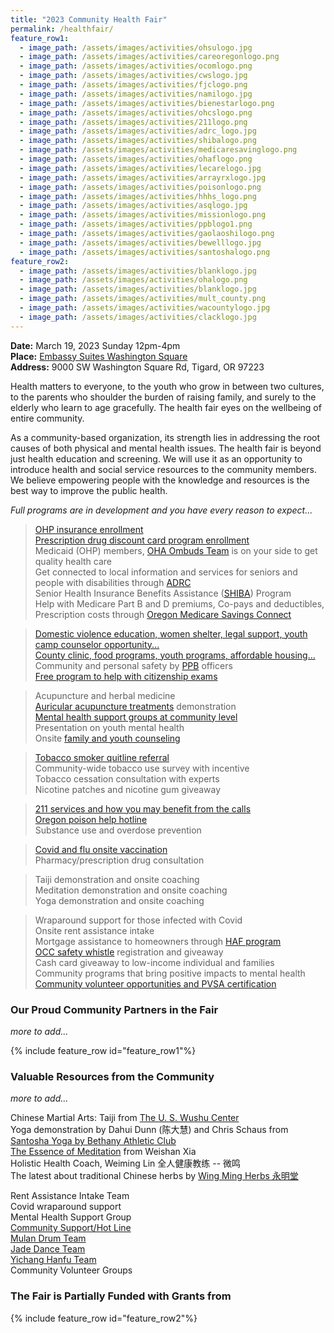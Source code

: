 ```yaml
---
title: "2023 Community Health Fair"
permalink: /healthfair/
feature_row1:
  - image_path: /assets/images/activities/ohsulogo.jpg
  - image_path: /assets/images/activities/careoregonlogo.png
  - image_path: /assets/images/activities/ocomlogo.png
  - image_path: /assets/images/activities/cwslogo.jpg
  - image_path: /assets/images/activities/fjclogo.png
  - image_path: /assets/images/activities/namilogo.jpg
  - image_path: /assets/images/activities/bienestarlogo.png
  - image_path: /assets/images/activities/ohcslogo.png
  - image_path: /assets/images/activities/211logo.png
  - image_path: /assets/images/activities/adrc_logo.jpg
  - image_path: /assets/images/activities/shibalogo.png
  - image_path: /assets/images/activities/medicaresavinglogo.png
  - image_path: /assets/images/activities/ohaflogo.png
  - image_path: /assets/images/activities/lecarelogo.jpg
  - image_path: /assets/images/activities/arrayrxlogo.jpg
  - image_path: /assets/images/activities/poisonlogo.png
  - image_path: /assets/images/activities/hhhs_logo.png  
  - image_path: /assets/images/activities/asqlogo.jpg
  - image_path: /assets/images/activities/missionlogo.png
  - image_path: /assets/images/activities/ppblogo1.png  
  - image_path: /assets/images/activities/gaolaoshilogo.png  
  - image_path: /assets/images/activities/bewelllogo.jpg
  - image_path: /assets/images/activities/santoshalogo.png  
feature_row2:
  - image_path: /assets/images/activities/blanklogo.jpg
  - image_path: /assets/images/activities/ohalogo.png
  - image_path: /assets/images/activities/blanklogo.jpg
  - image_path: /assets/images/activities/mult_county.png
  - image_path: /assets/images/activities/wacountylogo.jpg
  - image_path: /assets/images/activities/clacklogo.jpg
---
```


**Date:** March 19, 2023 Sunday 12pm-4pm  
**Place:** [Embassy Suites Washington Square](https://www.google.com/maps/place/9000+SW+Washington+Square+Rd,+Tigard,+OR+97223/@45.4554141,-122.7814913,16.61z/data=!4m5!3m4!1s0x54950c59daae00df:0xd5114fc616149bef!8m2!3d45.455719!4d-122.7815669)  
**Address:** 9000 SW Washington Square Rd, Tigard, OR 97223  

Health matters to everyone, to the youth who grow in between two cultures, to the parents who shoulder the burden of raising family, and surely to the elderly who learn to age gracefully. The health fair eyes on the wellbeing of entire community.

As a community-based organization, its strength lies in addressing the root causes of both physical and mental health issues. The health fair is beyond just health education and screening. We will use it as an opportunity to introduce health and social service resources to the community members. We believe empowering people with the knowledge and resources is the best way to improve the public health.

*Full programs are in development and you have every reason to expect...*

>[OHP insurance enrollment](https://www.careoregon.org/)  
[Prescription drug discount card program enrollment](https://arrayrxcard.com/)  
Medicaid (OHP) members, [OHA Ombuds Team](https://www.oregon.gov/oha/ERD/Pages/Ombuds-Program.aspx) is on your side to get quality health care  
Get connected to local information and services for seniors and people with disabilities through [ADRC](https://www.adrcoforegon.org/consumersite/index.php)  
Senior Health Insurance Benefits Assistance ([SHIBA](https://www.multco.us/shiba)) Program  
Help with Medicare Part B and D premiums, Co-pays and deductibles, Prescription costs through [Oregon Medicare Savings Connect](https://www.multco.us/services/oregon-medicare-savings-connect)  

>[Domestic violence education, women shelter, legal support, youth camp counselor opportunity...](https://www.cwsor.org/)  
[County clinic, food programs, youth programs, affordable housing...](https://www.multco.us/dchs/bienestar-de-la-familia)  
Community and personal safety by [PPB](https://www.portland.gov/police) officers  
[Free program to help with citizenship exams](https://missioncitizen.org/)  

>Acupuncture and herbal medicine  
[Auricular acupuncture treatments](https://www.healthline.com/health/ear-acupuncture) demonstration  
[Mental health support groups at community level](https://www.washconami.org/)  
Presentation on youth mental health  
Onsite [family and youth counseling](https://www.bewellfamilycounseling.com/)  

>[Tobacco smoker quitline referral](https://www.asiansmokersquitline.org/quitnow/tchinese/)  
Community-wide tobacco use survey with incentive  
Tobacco cessation consultation with experts  
Nicotine patches and nicotine gum giveaway  

>[211 services and how you may benefit from the calls](https://www.211info.org/)  
[Oregon poison help hotline](https://www.ohsu.edu/oregon-poison-center)  
Substance use and overdose prevention  

>[Covid and flu onsite vaccination](https://www.lecarepharmacy.com/)  
Pharmacy/prescription drug consultation  

>Taiji demonstration and onsite coaching  
Meditation demonstration and onsite coaching  
Yoga demonstration and onsite coaching  

>Wraparound support for those infected with Covid  
Onsite rent assistance intake  
Mortgage assistance to homeowners through [HAF program](https://www.oregon.gov/ohcs/homeownership/Documents/HAF-Packet-simpchi.pdf)  
[OCC safety whistle](https://pdxchinese.org/support/) registration and giveaway  
Cash card giveaway to low-income individual and families  
Community programs that bring positive impacts to mental health  
[Community volunteer opportunities and PVSA certification](https://pdxchinese.org/volunteering/)  

### Our Proud Community Partners in the Fair
*more to add...*

{% include feature_row id="feature_row1"%}

### Valuable Resources from the Community
*more to add...*

Chinese Martial Arts: Taiji from [The U. S. Wushu Center](https://uswushu.com/)  
Yoga demonstration by Dahui Dunn (陈大慧) and Chris Schaus from [Santosha Yoga by Bethany Athletic Club](https://santoshayogabethany.com/)  
[The Essence of Meditation](https://www.amazon.com/Essence-Meditation-Weishan-Xia/dp/B0BNV2FXYV/ref=sr_1_1?crid=6QCROW6FYVX0&keywords=weishan+xia&qid=1676751432&sprefix=weishan+xia%2Caps%2C157&sr=8-1) from Weishan Xia  
Holistic Health Coach, Weiming Lin 全人健康教练 -- 微鸣  
The latest about traditional Chinese herbs by [Wing Ming Herbs 永明堂](https://wingmingherbs.com/)  

Rent Assistance Intake Team  
Covid wraparound support  
Mental Health Support Group  
[Community Support/Hot Line](https://pdxchinese.org/support/)  
[Mulan Drum Team](https://pdxchinese.org/mulandrum/)  
[Jade Dance Team](https://pdxchinese.org/youthdance/)  
[Yichang Hanfu Team](https://pdxchinese.org/hanfu/)  
Community Volunteer Groups  

### The Fair is Partially Funded with Grants from

{% include feature_row id="feature_row2"%}
